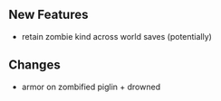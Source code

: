 ## New Features

- retain zombie kind across world saves (potentially)


## Changes

- armor on zombified piglin + drowned


